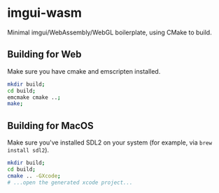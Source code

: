 # imgui-wasm

Minimal imgui/WebAssembly/WebGL boilerplate, using CMake to build.

## Building for Web

Make sure you have cmake and emscripten installed.

```sh
mkdir build;
cd build;
emcmake cmake ..;
make;
```

## Building for MacOS

Make sure you've installed SDL2 on your system (for example, via `brew install sdl2`).

```sh
mkdir build;
cd build;
cmake .. -GXcode;
# ...open the generated xcode project...
```
